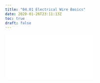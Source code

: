 ```yaml
---
title: "04.01 Electrical Wire Basics"
date: 2020-01-26T23:11:13Z
toc: true
draft: false
---
```


![Link to included file content](../../../../electronics/electrical-wire-basics.md)
